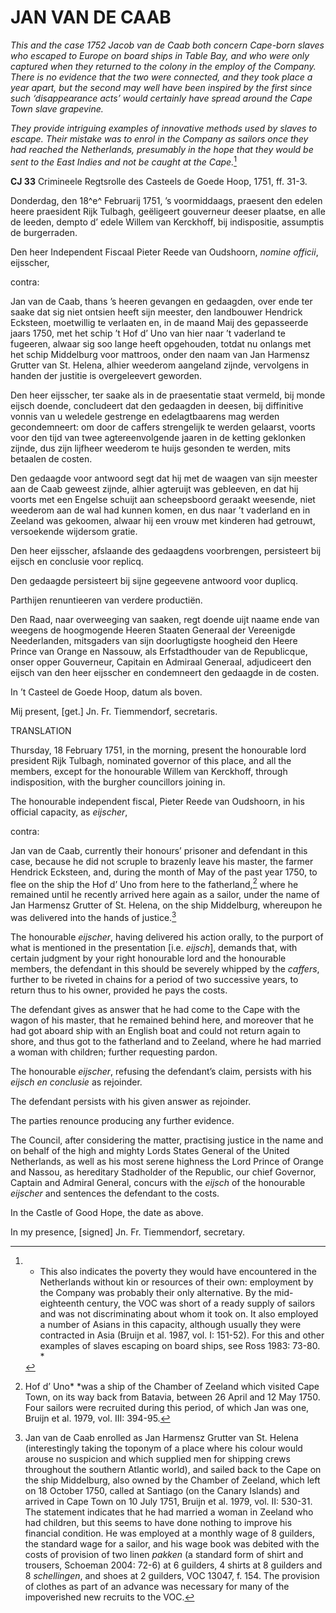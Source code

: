 # JAN VAN DE CAAB

*This and the case 1752 Jacob van de Caab both concern Cape-born slaves
who escaped to Europe on board ships in Table Bay, and who were only
captured when they returned to the colony in the employ of the Company.
There is no evidence that the two were connected, and they took place a
year apart, but the second may well have been inspired by the first
since such ‘disappearance acts’ would certainly have spread around the
Cape Town slave grapevine.*

*They provide intriguing examples of innovative methods used by slaves
to escape. Their mistake was to enrol in the Company as sailors once
they had reached the Netherlands, presumably in the hope that they would
be sent to the East Indies and not be caught at the Cape.*[^1]

**CJ 33** Crimineele Regtsrolle des Casteels de Goede Hoop, 1751, ff.
31-3.

Donderdag, den 18^e^ Februarij 1751, ’s voormiddaags, praesent den
edelen heere praesident Rijk Tulbagh, geëligeert gouverneur deeser
plaatse, en alle de leeden, dempto d’ edele Willem van Kerckhoff, bij
indispositie, assumptis de burgerraden.

Den heer Independent Fiscaal Pieter Reede van Oudshoorn, *nomine
officii*, eijsscher,

contra:

Jan van de Caab, thans ’s heeren gevangen en gedaagden, over ende ter
saake dat sig niet ontsien heeft sijn meester, den landbouwer Hendrick
Ecksteen, moetwillig te verlaaten en, in de maand Maij des gepasseerde
jaars 1750, met het schip ’t Hof d’ Uno van hier naar ’t vaderland te
fugeeren, alwaar sig soo lange heeft opgehouden, totdat nu onlangs met
het schip Middelburg voor mattroos, onder den naam van Jan Harmensz
Grutter van St. Helena, alhier weederom aangeland zijnde, vervolgens in
handen der justitie is overgeleevert geworden.

Den heer eijsscher, ter saake als in de praesentatie staat vermeld, bij
monde eijsch doende, concludeert dat den gedaagden in deesen, bij
diffinitive vonnis van u weledele gestrenge en edelagtbaarens mag werden
gecondemneert: om door de caffers strengelijk te werden gelaarst, voorts
voor den tijd van twee agtereenvolgende jaaren in de ketting geklonken
zijnde, dus zijn lijfheer weederom te huijs gesonden te werden, mits
betaalen de costen.

Den gedaagde voor antwoord segt dat hij met de waagen van sijn meester
aan de Caab geweest zijnde, alhier agteruijt was gebleeven, en dat hij
voorts met een Engelse schuijt aan scheepsboord geraakt weesende, niet
weederom aan de wal had kunnen komen, en dus naar ’t vaderland en in
Zeeland was gekoomen, alwaar hij een vrouw met kinderen had getrouwt,
versoekende wijdersom gratie.

Den heer eijsscher, afslaande des gedaagdens voorbrengen, persisteert
bij eijsch en conclusie voor replicq.

Den gedaagde persisteert bij sijne gegeevene antwoord voor duplicq.

Parthijen renuntieeren van verdere productiën.

Den Raad, naar overweeging van saaken, regt doende uijt naame ende van
weegens de hoogmogende Heeren Staaten Generaal der Vereenigde
Neederlanden, mitsgaders van sijn doorlugtigste hoogheid den Heere
Prince van Orange en Nassouw, als Erfstadthouder van de Republicque,
onser opper Gouverneur, Capitain en Admiraal Generaal, adjudiceert den
eijsch van den heer eijsscher en condemneert den gedaagde in de costen.

In ’t Casteel de Goede Hoop, datum als boven.

Mij present, \[get.\] Jn. Fr. Tiemmendorf, secretaris.

TRANSLATION

Thursday, 18 February 1751, in the morning, present the honourable lord
president Rijk Tulbagh, nominated governor of this place, and all the
members, except for the honourable Willem van Kerckhoff, through
indisposition, with the burgher councillors joining in.

The honourable independent fiscal, Pieter Reede van Oudshoorn, in his
official capacity, as *eijscher*,

contra:

Jan van de Caab, currently their honours’ prisoner and defendant in this
case, because he did not scruple to brazenly leave his master, the
farmer Hendrick Ecksteen, and, during the month of May of the past year
1750, to flee on the ship the Hof d’ Uno from here to the
fatherland,[^2] where he remained until he recently arrived here again
as a sailor, under the name of Jan Harmensz Grutter of St. Helena, on
the ship Middelburg, whereupon he was delivered into the hands of
justice.[^3]

The honourable *eijscher*, having delivered his action orally, to the
purport of what is mentioned in the presentation \[i.e. *eijsch*\],
demands that, with certain judgment by your right honourable lord and
the honourable members, the defendant in this should be severely whipped
by the *caffers*, further to be riveted in chains for a period of two
successive years, to return thus to his owner, provided he pays the
costs.

The defendant gives as answer that he had come to the Cape with the
wagon of his master, that he remained behind here, and moreover that he
had got aboard ship with an English boat and could not return again to
shore, and thus got to the fatherland and to Zeeland, where he had
married a woman with children; further requesting pardon.

The honourable *eijscher*, refusing the defendant’s claim, persists with
his *eijsch en conclusie* as rejoinder.

The defendant persists with his given answer as rejoinder.

The parties renounce producing any further evidence.

The Council, after considering the matter, practising justice in the
name and on behalf of the high and mighty Lords States General of the
United Netherlands, as well as his most serene highness the Lord Prince
of Orange and Nassou, as hereditary Stadholder of the Republic, our
chief Governor, Captain and Admiral General, concurs with the *eijsch*
of the honourable *eijscher* and sentences the defendant to the costs.

In the Castle of Good Hope, the date as above.

In my presence, \[signed\] Jn. Fr. Tiemmendorf, secretary.

[^1]: * This also indicates the poverty they would have encountered in
    the Netherlands without kin or resources of their own: employment by
    the Company was probably their only alternative. By the
    mid-eighteenth century, the VOC was short of a ready supply of
    sailors and was not discriminating about whom it took on. It also
    employed a number of Asians in this capacity, although usually they
    were contracted in Asia (Bruijn et al. 1987, vol. I: 151-52). For
    this and other examples of slaves escaping on board ships, see Ross
    1983: 73-80. *

[^2]:  Hof d’ Uno* *was a ship of the Chamber of Zeeland which visited
    Cape Town, on its way back from Batavia, between 26 April and 12 May
    1750. Four sailors were recruited during this period, of which Jan
    was one, Bruijn et al. 1979, vol. III: 394-95.

[^3]:  Jan van de Caab enrolled as Jan Harmensz Grutter van St. Helena
    (interestingly taking the toponym of a place where his colour would
    arouse no suspicion and which supplied men for shipping crews
    throughout the southern Atlantic world), and sailed back to the Cape
    on the ship Middelburg, also owned by the Chamber of Zeeland, which
    left on 18 October 1750, called at Santiago (on the Canary Islands)
    and arrived in Cape Town on 10 July 1751, Bruijn et al. 1979, vol.
    II: 530-31. The statement indicates that he had married a woman in
    Zeeland who had children, but this seems to have done nothing to
    improve his financial condition. He was employed at a monthly wage
    of 8 guilders, the standard wage for a sailor, and his wage book was
    debited with the costs of provision of two linen *pakken* (a
    standard form of shirt and trousers, Schoeman 2004: 72-6) at 6
    guilders, 4 shirts at 8 guilders and 8 *schellingen*, and shoes at 2
    guilders, VOC 13047, f. 154. The provision of clothes as part of an
    advance was necessary for many of the impoverished new recruits to
    the VOC.
